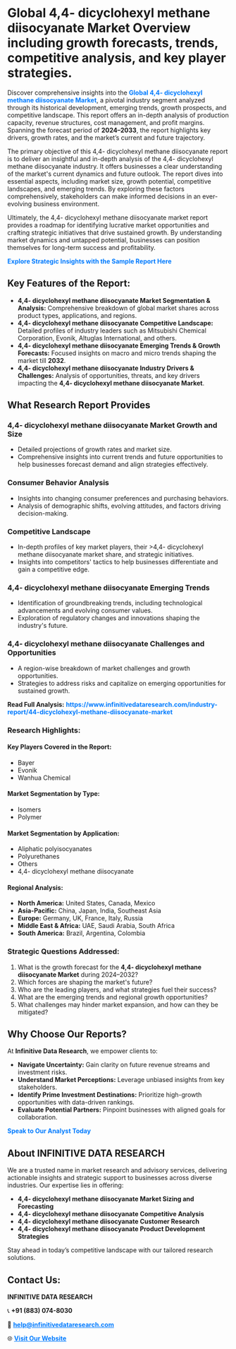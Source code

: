 <h1>Global 4,4- dicyclohexyl methane diisocyanate Market Overview including growth forecasts, trends, competitive analysis, and key player strategies.</h1>
<p>
Discover comprehensive insights into the 
<a href="https://www.infinitivedataresearch.com/industry-report/44-dicyclohexyl-methane-diisocyanate-market" rel="dofollow" style="color: #007BFF; text-decoration: none;"><strong>Global 4,4- dicyclohexyl methane diisocyanate Market</strong></a>, a pivotal industry segment analyzed through its historical development, emerging trends, growth prospects, and competitive landscape. This report offers an in-depth analysis of production capacity, revenue structures, cost management, and profit margins. Spanning the forecast period of <strong>2024–2033</strong>, the report highlights key drivers, growth rates, and the market’s current and future trajectory.
</p>
<p>
The primary objective of this 4,4- dicyclohexyl methane diisocyanate report is to deliver an insightful and in-depth analysis of the 4,4- dicyclohexyl methane diisocyanate industry. It offers businesses a clear understanding of the market's current dynamics and future outlook. The report dives into essential aspects, including market size, growth potential, competitive landscapes, and emerging trends. By exploring these factors comprehensively, stakeholders can make informed decisions in an ever-evolving business environment.
</p>
<p>
Ultimately, the 4,4- dicyclohexyl methane diisocyanate market report provides a roadmap for identifying lucrative market opportunities and crafting strategic initiatives that drive sustained growth. By understanding market dynamics and untapped potential, businesses can position themselves for long-term success and profitability.
</p>
<p>
<a href="https://www.infinitivedataresearch.com/request-sample/reportId=112092" style="color: #007BFF; text-decoration: none;"><strong>Explore Strategic Insights with the Sample Report Here</strong></a>
</p>

<h2>Key Features of the Report:</h2>
<ul>
<li><strong>4,4- dicyclohexyl methane diisocyanate Market Segmentation & Analysis:</strong> Comprehensive breakdown of global market shares across product types, applications, and regions.</li>
<li><strong>4,4- dicyclohexyl methane diisocyanate Competitive Landscape:</strong> Detailed profiles of industry leaders such as Mitsubishi Chemical Corporation, Evonik, Altuglas International, and others.</li>
<li><strong>4,4- dicyclohexyl methane diisocyanate Emerging Trends & Growth Forecasts:</strong> Focused insights on macro and micro trends shaping the market till <strong>2032</strong>.</li>
<li><strong>4,4- dicyclohexyl methane diisocyanate Industry Drivers & Challenges:</strong> Analysis of opportunities, threats, and key drivers impacting the <strong>4,4- dicyclohexyl methane diisocyanate Market</strong>.</li>
</ul>

<h2>What Research Report Provides</h2>
<h3>4,4- dicyclohexyl methane diisocyanate Market Growth and Size</h3>
<ul>
<li>Detailed projections of growth rates and market size.</li>
<li>Comprehensive insights into current trends and future opportunities to help businesses forecast demand and align strategies effectively.</li>
</ul>

<h3>Consumer Behavior Analysis</h3>
<ul>
<li>Insights into changing consumer preferences and purchasing behaviors.</li>
<li>Analysis of demographic shifts, evolving attitudes, and factors driving decision-making.</li>
</ul>

<h3>Competitive Landscape</h3>
<ul>
<li>In-depth profiles of key market players, their >4,4- dicyclohexyl methane diisocyanate market share, and strategic initiatives.</li>
<li>Insights into competitors' tactics to help businesses differentiate and gain a competitive edge.</li>
</ul>

<h3>4,4- dicyclohexyl methane diisocyanate Emerging Trends</h3>
<ul>
<li>Identification of groundbreaking trends, including technological advancements and evolving consumer values.</li>
<li>Exploration of regulatory changes and innovations shaping the industry's future.</li>
</ul>

<h3>4,4- dicyclohexyl methane diisocyanate Challenges and Opportunities</h3>
<ul>
<li>A region-wise breakdown of market challenges and growth opportunities.</li>
<li>Strategies to address risks and capitalize on emerging opportunities for sustained growth.</li>
</ul>
<p><strong>Read Full Analysis:</strong> <a href="https://www.infinitivedataresearch.com/industry-report/44-dicyclohexyl-methane-diisocyanate-market" rel="dofollow" style="color: #007BFF; text-decoration: none;"><strong>https://www.infinitivedataresearch.com/industry-report/44-dicyclohexyl-methane-diisocyanate-market</strong></a></p>
<h3>Research Highlights:</h3>
<h4>Key Players Covered in the Report:</h4>
<ul><li>Bayer</li><li>Evonik</li><li>Wanhua Chemical</li></ul>
<h4>Market Segmentation by Type:</h4>
<ul><li>Isomers</li><li>Polymer</li></ul>
<h4>Market Segmentation by Application:</h4>
<ul><li>Aliphatic polyisocyanates</li><li>Polyurethanes</li><li>Others</li><li>4,4- dicyclohexyl methane diisocyanate</li></ul>

<h4>Regional Analysis:</h4>
<ul>
<li><strong>North America:</strong> United States, Canada, Mexico</li>
<li><strong>Asia-Pacific:</strong> China, Japan, India, Southeast Asia</li>
<li><strong>Europe:</strong> Germany, UK, France, Italy, Russia</li>
<li><strong>Middle East & Africa:</strong> UAE, Saudi Arabia, South Africa</li>
<li><strong>South America:</strong> Brazil, Argentina, Colombia</li>
</ul>

<h3>Strategic Questions Addressed:</h3>
<ol>
<li>What is the growth forecast for the <strong>4,4- dicyclohexyl methane diisocyanate Market</strong> during 2024–2032?</li>
<li>Which forces are shaping the market's future?</li>
<li>Who are the leading players, and what strategies fuel their success?</li>
<li>What are the emerging trends and regional growth opportunities?</li>
<li>What challenges may hinder market expansion, and how can they be mitigated?</li>
</ol>

<h2>Why Choose Our Reports?</h2>
<p>At <strong>Infinitive Data Research</strong>, we empower clients to:</p>
<ul>
<li><strong>Navigate Uncertainty:</strong> Gain clarity on future revenue streams and investment risks.</li>
<li><strong>Understand Market Perceptions:</strong> Leverage unbiased insights from key stakeholders.</li>
<li><strong>Identify Prime Investment Destinations:</strong> Prioritize high-growth opportunities with data-driven rankings.</li>
<li><strong>Evaluate Potential Partners:</strong> Pinpoint businesses with aligned goals for collaboration.</li>
</ul>
<p><a href="https://www.infinitivedataresearch.com/industry-report/44-dicyclohexyl-methane-diisocyanate-market" rel="dofollow" style="color: #007BFF; text-decoration: none;"><strong>Speak to Our Analyst Today</strong></a></p>

<h2>About INFINITIVE DATA RESEARCH</h2>
<p>We are a trusted name in market research and advisory services, delivering actionable insights and strategic support to businesses across diverse industries. Our expertise lies in offering:</p>
<ul>
<li><strong>4,4- dicyclohexyl methane diisocyanate Market Sizing and Forecasting</strong></li>
<li><strong>4,4- dicyclohexyl methane diisocyanate Competitive Analysis</strong></li>
<li><strong>4,4- dicyclohexyl methane diisocyanate Customer Research</strong></li>
<li><strong>4,4- dicyclohexyl methane diisocyanate Product Development Strategies</strong></li>
</ul>
<p>Stay ahead in today’s competitive landscape with our tailored research solutions.</p>

<h2>Contact Us:</h2>
<p><strong>INFINITIVE DATA RESEARCH</strong></p>
<p>📞 <strong>+91 (883) 074-8030</strong></p>
<p>📧 <strong><a href="mailto:help@infinitivedataresearch.com" style="color: #007BFF;">help@infinitivedataresearch.com</a></strong></p>
<p>🌐 <strong><a href="https://www.infinitivedataresearch.com" rel="dofollow" style="color: #007BFF;">Visit Our Website</a></strong></p>